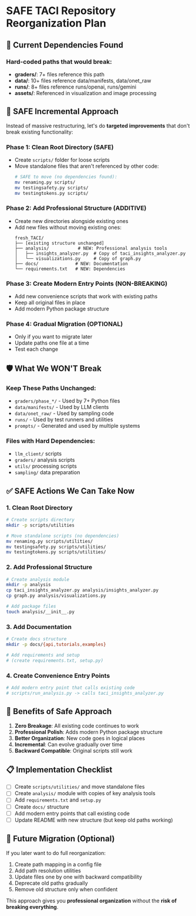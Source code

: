# SAFE TACI Repository Reorganization Plan

## 🚨 Current Dependencies Found

### Hard-coded paths that would break:
- **graders/**: 7+ files reference this path
- **data/**: 10+ files reference data/manifests, data/onet_raw
- **runs/**: 8+ files reference runs/openai, runs/gemini
- **assets/**: Referenced in visualization and image processing

## 🎯 SAFE Incremental Approach

Instead of massive restructuring, let's do **targeted improvements** that don't break existing functionality:

### Phase 1: Clean Root Directory (SAFE)
- Create `scripts/` folder for loose scripts
- Move standalone files that aren't referenced by other code:
  ```bash
  # SAFE to move (no dependencies found):
  mv renaming.py scripts/
  mv testingsafety.py scripts/
  mv testingtokens.py scripts/
  ```

### Phase 2: Add Professional Structure (ADDITIVE)
- Create new directories alongside existing ones
- Add new files without moving existing ones:
  ```
  fresh_TACI/
  ├── [existing structure unchanged]
  ├── analysis/           # NEW: Professional analysis tools
  │   ├── insights_analyzer.py  # Copy of taci_insights_analyzer.py
  │   └── visualizations.py     # Copy of graph.py
  ├── docs/              # NEW: Documentation
  └── requirements.txt   # NEW: Dependencies
  ```

### Phase 3: Create Modern Entry Points (NON-BREAKING)
- Add new convenience scripts that work with existing paths
- Keep all original files in place
- Add modern Python package structure

### Phase 4: Gradual Migration (OPTIONAL)
- Only if you want to migrate later
- Update paths one file at a time
- Test each change

## 🛡️ What We WON'T Break

### Keep These Paths Unchanged:
- `graders/phase_*/` - Used by 7+ Python files
- `data/manifests/` - Used by LLM clients
- `data/onet_raw/` - Used by sampling code
- `runs/` - Used by test runners and utilities
- `prompts/` - Generated and used by multiple systems

### Files with Hard Dependencies:
- `llm_client/` scripts
- `graders/` analysis scripts  
- `utils/` processing scripts
- `sampling/` data preparation

## ✅ SAFE Actions We Can Take Now

### 1. Clean Root Directory
```bash
# Create scripts directory
mkdir -p scripts/utilities

# Move standalone scripts (no dependencies)
mv renaming.py scripts/utilities/
mv testingsafety.py scripts/utilities/
mv testingtokens.py scripts/utilities/
```

### 2. Add Professional Structure
```bash
# Create analysis module
mkdir -p analysis
cp taci_insights_analyzer.py analysis/insights_analyzer.py
cp graph.py analysis/visualizations.py

# Add package files
touch analysis/__init__.py
```

### 3. Add Documentation
```bash
# Create docs structure
mkdir -p docs/{api,tutorials,examples}

# Add requirements and setup
# (create requirements.txt, setup.py)
```

### 4. Create Convenience Entry Points
```bash
# Add modern entry point that calls existing code
# scripts/run_analysis.py -> calls taci_insights_analyzer.py
```

## 🎯 Benefits of Safe Approach

1. **Zero Breakage**: All existing code continues to work
2. **Professional Polish**: Adds modern Python package structure
3. **Better Organization**: New code goes in logical places
4. **Incremental**: Can evolve gradually over time
5. **Backward Compatible**: Original scripts still work

## 📋 Implementation Checklist

- [ ] Create `scripts/utilities/` and move standalone files
- [ ] Create `analysis/` module with copies of key analysis tools
- [ ] Add `requirements.txt` and `setup.py`
- [ ] Create `docs/` structure
- [ ] Add modern entry points that call existing code
- [ ] Update README with new structure (but keep old paths working)

## 🔄 Future Migration (Optional)

If you later want to do full reorganization:
1. Create path mapping in a config file
2. Add path resolution utilities
3. Update files one by one with backward compatibility
4. Deprecate old paths gradually
5. Remove old structure only when confident

This approach gives you **professional organization** without the **risk of breaking everything**.